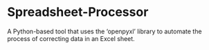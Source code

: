 # Spreadsheet-Processor
A Python-based tool that uses the ‘openpyxl’ library to automate the process of correcting data in an Excel sheet.
